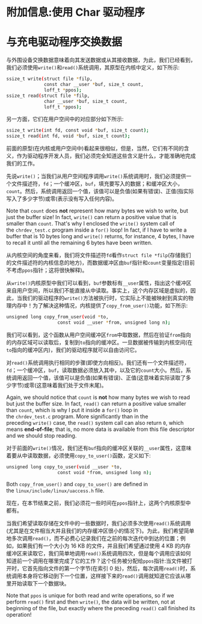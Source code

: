 # 附加信息:使用 Char 驱动程序

# 与充电驱动程序交换数据

与外围设备交换数据意味着向其发送数据或从其接收数据，为此，我们已经看到，我们必须使用`write()`和`read()`系统调用，其原型在内核中定义，如下所示:

```sh
ssize_t write(struct file *filp,
              const char __user *buf, size_t count,
              loff_t *ppos);
ssize_t read(struct file *filp,
              char __user *buf, size_t count,
              loff_t *ppos);
```

另一方面，它们在用户空间中的对应部分如下所示:

```sh
ssize_t write(int fd, const void *buf, size_t count);
ssize_t read(int fd, void *buf, size_t count);
```

前面的原型(在内核或用户空间中)看起来很相似，但是，当然，它们有不同的含义，作为驱动程序开发人员，我们必须完全知道这些含义是什么，才能准确地完成我们的工作。

先说`write()`；当我们从用户空间程序调用`write()`系统调用时，我们必须提供一个文件描述符，`fd`；一个缓冲区，`buf`，填充要写入的数据；和缓冲区大小，`count`。然后，系统调用返回一个值，该值可以是负值(如果有错误)、正值(指实际写入了多少字节)或零(表示没有写入任何内容)。

Note that `count` does **not** represent how many bytes we wish to write, but just the buffer size! In fact, `write()` can return a positive value that is smaller than `count`. That's why I enclosed the `write()` system call of the `chrdev_test.c` program inside a `for()` loop! In fact, if I have to write a buffer that is 10 bytes long and `write()` returns, for instance, 4 bytes, I have to recall it until all the remaining 6 bytes have been written.

从内核空间的角度来看，我们将文件描述符`fd`看作`struct file *filp`(存储我们的文件描述符的内核信息的地方)，而数据缓冲区由`buf`指针和`count`变量指定(目前不考虑`ppos`指针；这将很快解释)。

从`write()`内核原型中我们可以看到，`buf`参数标有`__user`属性，指出这个缓冲区来自用户空间，所以我们不能直接从中读取。事实上，这个内存区域是虚拟的，因此，当我们的驱动程序的`write()`方法被执行时，它实际上不能被映射到真实的物理内存中！为了解决这种情况，内核提供了`copy_from_user()`功能，如下所示:

```sh
unsigned long copy_from_user(void *to,
                   const void __user *from, unsigned long n);
```

我们可以看到，这个函数从用户空间缓冲区`from`中取数据，然后在验证`from`指向的内存区域可以读取后，复制到`to`指向的缓冲区。一旦数据被传输到内核空间(在`to`指向的缓冲区内)，我们的驱动程序就可以自由访问它。

对`read()`系统调用执行相同的步骤(即使方向相反)。我们还有一个文件描述符，`fd`；一个缓冲区，`buf`，读取数据必须放入其中，以及它的`count`大小。然后，系统调用返回一个值，该值可以是负值(如果有错误)、正值(这意味着实际读取了多少字节)或零(这意味着我们处于文件末尾)。

Again, we should notice that `count` is **not** how many bytes we wish to read but just the buffer size. In fact, `read()` can return a positive value smaller than `count`, which is why I put it inside a `for()` loop in the `chrdev_test.c` program.
More significantly than in the preceding `write()` case, the `read()` system call can also return `0`, which means **end-of-file**; that is, no more data is available from this file descriptor and we should stop reading.

对于前面的`write()`情况，我们还有`buf`指向的缓冲区关联的`__user`属性，这意味着要从中读取数据，必须使用`copy_to_user()`函数，定义如下:

```sh
unsigned long copy_to_user(void __user *to,
                   const void *from, unsigned long n);
```

Both `copy_from_user()` and `copy_to_user()` are defined in the `linux/include/linux/uaccess.h` file.

现在，在本节结束之前，我们必须花一些时间在`ppos`指针上，这两个内核原型中都有。

当我们希望读取存储在文件中的一些数据时，我们必须多次使用`read()`系统调用(尤其是在文件相当大并且我们的内存缓冲区很小的情况下)。为此，我们希望简单地多次调用`read()`，而不必费心记录我们在之前的每次迭代中到达的位置；例如，如果我们有一个大小为 16 KB 的文件，并且我们希望通过使用 4 KB 的内存缓冲区来读取它，我们简单地调用`read()`系统调用四次，但是每个调用应该如何知道前一个调用在哪里完成了它的工作？这个任务被分配给`ppos`指针:当文件被打开时，它首先指向文件的第一个字节(在索引 0 处)，然后，每次调用`read()`时，系统调用本身将它移动到下一个位置，这样接下来的`read()`调用就知道它应该从哪里开始读取下一个数据块。

Note that `ppos` is unique for both read and write operations, so if we perform `read()` first and then `write()`, the data will be written, not at beginning of the file, but exactly where the preceding `read()` call finished its operation!